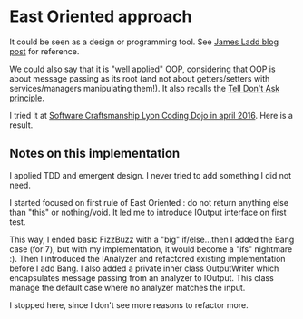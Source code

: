 # East Oriented approach

It could be seen as a design or programming tool. See [James Ladd blog post](http://jamesladdcode.com/?p=12) for reference.

We could also say that it is "well applied" OOP, considering that OOP is about message passing as its root (and not about getters/setters with services/managers manipulating them!). It also recalls the [Tell Don't Ask principle](http://martinfowler.com/bliki/TellDontAsk.html).

I tried it at [Software Craftsmanship Lyon Coding Dojo in april 2016](http://www.meetup.com/fr-FR/Software-Craftsmanship-Lyon/events/230319693/). Here is a result.

## Notes on this implementation

I applied TDD and emergent design. I never tried to add something I did not need.

I started focused on first rule of East Oriented : do not return anything else than "this" or nothing/void. It led me to introduce IOutput interface on first test.

This way, I ended basic FizzBuzz with a "big" if/else...then I added the Bang case (for 7), but with my implementation, it would become a "ifs" nightmare :).
Then I introduced the IAnalyzer and refactored existing implementation before I add Bang. 
I also added a private inner class OutputWriter which encapsulates message passing from an analyzer to IOutput. This class manage the default case where no analyzer matches the input.

I stopped here, since I don't see more reasons to refactor more.
